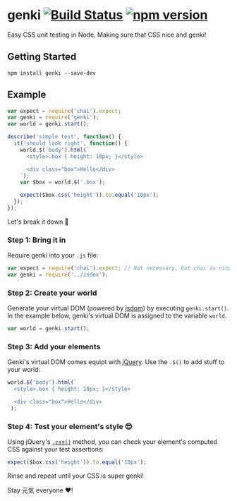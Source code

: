 # genki [![Build Status](https://travis-ci.org/ItsJonQ/genki.svg?branch=master)](https://travis-ci.org/ItsJonQ/genki) [![npm version](https://badge.fury.io/js/genki.svg)](https://badge.fury.io/js/genki)

Easy CSS unit testing in Node.
Making sure that CSS nice and genki!

## Getting Started

```
npm install genki --save-dev
```

## Example

```js
var expect = require('chai').expect;
var genki = require('genki');
var world = genki.start();

describe('simple test', function() {
  it('should look right', function() {
    world.$('body').html(`
      <style>.box { height: 10px; }</style>

      <div class="box">Hello</div>
    `);
    var $box = world.$('.box');

    expect($box.css('height')).to.equal('10px');
  });
});
```

Let's break it down 💪

### Step 1: Bring it in

Require genki into your `.js` file:

```js
var expect = require('chai').expect; // Not necessary, but chai is nice
var genki = require('../index');
```

### Step 2: Create your world

Generate your virtual DOM (powered by [jsdom](https://github.com/tmpvar/jsdom)) by executing `genki.start()`. In the example below, genki's virtual DOM is assigned to the variable `world`.

```js
var world = genki.start();
```

### Step 3: Add your elements

Genki's virtual DOM comes equipt with [jQuery](https://github.com/jquery/jquery). Use the `.$()` to add stuff to your world:

```js
world.$('body').html(`
  <style>.box { height: 10px; }</style>

  <div class="box">Hello</div>
`);
```

### Step 4: Test your element's style 😎

Using jQuery's [`.css()`](http://api.jquery.com/css/) method, you can check your element's computed CSS against your test assertions:

```js
expect($box.css('height')).to.equal('10px');
```

Rinse and repeat until your CSS is super genki!


Stay 元気 everyone ❤️!
